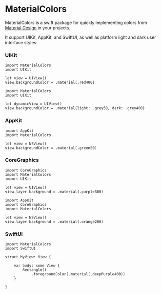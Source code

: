 # MaterialColors

MaterialColors is a swift package for quickly implementing colors from [Material Design](https://www.material.io) in your projects.

It support UIKit, AppKit, and SwiftUI, as well as platform light and dark user interface styles:


### UIKit

```
import MaterialColors
import UIKit

let view = UIView()
view.backgroundColor = .material(.red400)
```
```
import MaterialColors
import UIKit

let dynamicView = UIView()
view.backgroundColor = .material(light: .grey50, dark: .grey400)
```

### AppKit

```
import AppKit
import MaterialColors

let view = NSView()
view.backgroundColor = .material(.green50)
```

### CoreGraphics

```
import CoreGraphics
import MaterialColors
import UIKit

let view = UIView()
view.layer.background = .material(.purple300)
```
```
import AppKit
import CoreGraphics
import MaterialColors

let view = NSView()
view.layer.background = .material(.orange200)
```

### SwiftUI
```
import MaterialColors
import SwiftUI

struct MyView: View {

    var body: some View {
        Rectangle()
            .foregroundColor(.material(.deepPurple400))
    }

}
```


